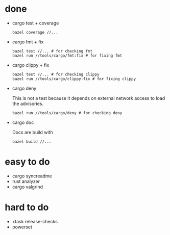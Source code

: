 # done

- cargo test + coverage
    ```
    bazel coverage //...
    ```

- cargo fmt + fix
    ```
    bazel test //... # for checking fmt
    bazel run //tools/cargo/fmt:fix # for fixing fmt
    ```

- cargo clippy + fix
    ```
    bazel test //... # for checking clippy
    bazel run //tools/cargo/clippy:fix # for fixing clippy
    ```

- cargo deny

    This is not a test because it depends on external network access to load the advisories.

    ```
    bazel run //tools/cargo/deny # for checking deny
    ```

- cargo doc

    Docs are build with

    ```
    bazel build //...
    ```

# easy to do

- cargo syncreadme
- rust analyzer
- cargo valgrind

# hard to do

- xtask release-checks
- powerset
